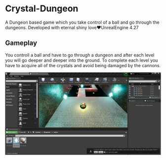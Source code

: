 # Crystal-Dungeon
A Dungeon based game which you take control of a ball and go through the dungeons. Developed with eternal shiny love❤️UnrealEngine 4.27

## Gameplay
You controll a ball and have to go through a dungeon and after each level you will go deeper and deeper into the ground.
To complete each level you have to acquire all of the crystals and avoid being damaged by the cannons.
<br/>
<p align="center">
  <img src="https://github.com/Gharib110/Crystal-Dungeon/blob/main/CrystalDungeon.jpg" title="hover text">
</p>
